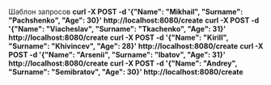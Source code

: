 Шаблон запросов
**curl -X POST -d '{"Name": "Mikhail", "Surname": "Pachshenko", "Age": 30}' http://localhost:8080/create**
**curl -X POST -d '{"Name": "Viacheslav", "Surname": "Tkachenko", "Age": 31}' http://localhost:8080/create**
**curl -X POST -d '{"Name": "Kirill", "Surname": "Khivincev", "Age": 28}' http://localhost:8080/create**
**curl -X POST -d '{"Name": "Arsenii", "Surname": "Ibatov", "Age": 31}' http://localhost:8080/create**
**curl -X POST -d '{"Name": "Andrey", "Surname": "Semibratov", "Age": 30}' http://localhost:8080/create**